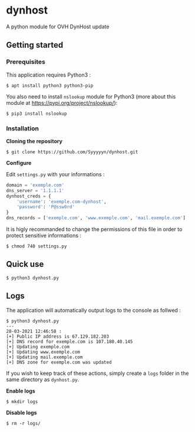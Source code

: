 # dynhost

A python module for OVH DynHost update

## Getting started

### Prerequisites

This application requires Python3 :

```
$ apt install python3 python3-pip
```

You also need to install `nslookup` module for Python3 (more about this module at https://pypi.org/project/nslookup/):

```
$ pip3 install nslookup
```

### Installation

**Cloning the repository**

```
$ git clone https://github.com/Syyyyyn/dynhost.git
```

**Configure**

Edit `settings.py` with your informations :

```python
domain = 'exemple.com'
dns_server = '1.1.1.1'
dynhost_creds = {
    'username': 'exemple.com-dynhost',
    'password': 'P@ssw0rd'
}
dns_records = ['exemple.com', 'www.exemple.com', 'mail.exemple.com']
```

It is higly recommanded to change the permissions of this file in order to protect sensitive informations :

```
$ chmod 740 settings.py
```

## Quick use

```
$ python3 dynhost.py
```

## Logs

The application will automatically output logs to the console as follwed :

```
$ python3 dynhost.py
---
28-03-2021 12:46:58 :
[+] Public IP address is 67.129.182.203
[+] DNS record for exemple.com is 107.180.40.145
[+] Updating exemple.com
[+] Updating www.exemple.com
[+] Updating mail.exemple.com
[+] DNS zone for exemple.com was updated
```

If you wish to keep track of these actions, simply create a `logs` folder in the same directory as `dynhost.py`.

**Enable logs**

```
$ mkdir logs
```

**Disable logs**

```
$ rm -r logs/
```
